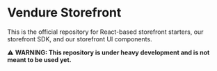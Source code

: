# Vendure Storefront

This is the official repository for React-based storefront starters, our storefront SDK, and our storefront UI components.

⚠️ **WARNING: This repository is under heavy development and is not meant to be used yet.**